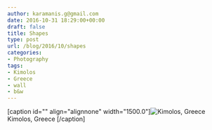 ```yaml
---
author: karamanis.g@gmail.com
date: 2016-10-31 18:29:00+00:00
draft: false
title: Shapes
type: post
url: /blog/2016/10/shapes
categories:
- Photography
tags:
- Kimolos
- Greece
- wall
- b&w
---
```


[caption id="" align="alignnone" width="1500.0"]![ Kimolos, Greece ](/images/2016-10-31-201610shapes/20160831-DSCF3409.jpg)
 Kimolos, Greece [/caption]
